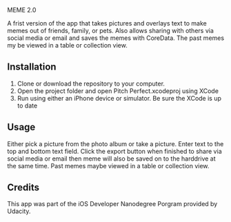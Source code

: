 MEME 2.0

A frist version of the app that takes pictures and overlays text to make memes out of friends, family, or pets. 
Also allows sharing with others via social media or email and saves the memes with CoreData. The past memes my 
be viewed in a table or collection view.

## Installation

1. Clone or download the repository to your computer.
2. Open the project folder and open Pitch Perfect.xcodeproj using XCode
3. Run using either an iPhone device or simulator. Be sure the XCode is up to date

## Usage

Either pick a picture from the photo album or take a picture. Enter text to the top and bottom text field.
Click the export button when finished to share via social media or email then meme will also be saved on to the 
harddrive at the same time. Past memes maybe viewed in a table or collection view. 

## Credits

This app was part of the iOS Developer Nanodegree Porgram provided by Udacity.

